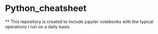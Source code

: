 # Python_cheatsheet

** This repository is created to include jupyter notebooks with the typical operations I run on a daily basis
